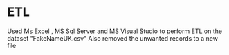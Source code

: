 # ETL
Used Ms Excel , MS Sql Server and MS Visual Studio to perform ETL on the dataset "FakeNameUK.csv"
Also removed the unwanted records to a new file
